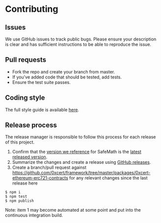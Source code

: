 # Contributing

## Issues

We use GitHub issues to track public bugs. Please ensure your description is clear and has sufficient instructions to be able to reproduce the issue.

## Pull requests

* Fork the repo and create your branch from master.
* If you've added code that should be tested, add tests.
* Ensure the test suite passes.

## Coding style

The full style guide is available [here](https://github.com/0xcert/solidity-style-guide).

## Release process

The release manager is responsible to follow this process for each release of this project.

1. Confirm that the [version we reference](https://github.com/0xcert/ethereum-erc721/blob/master/src/contracts/math/safe-math.sol) for SafeMath is the [latest released version](https://github.com/0xcert/framework/tree/master/packages/0xcert-ethereum-utils-contracts/src/contracts/math).
2. Summarize the changes and create a release using [GitHub releases](https://github.com/0xcert/solidity-style-guide/releases).
3. Create a branch/pull request against https://github.com/0xcert/framework/tree/master/packages/0xcert-ethereum-erc721-contracts for any relevant changes since the last release here

```
$ npm i
$ npm test
$ npm publish
```

Note: item 1 may become automated at some point and put into the continuous integration build.
